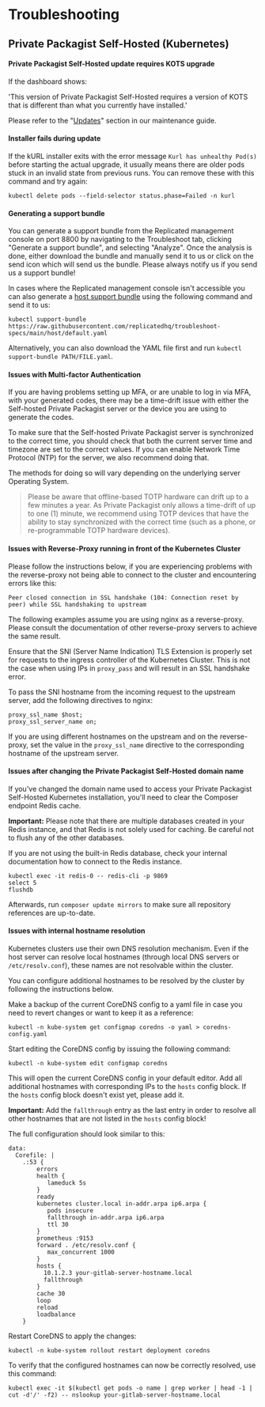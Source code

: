 # Troubleshooting
## Private Packagist Self-Hosted (Kubernetes)

#### Private Packagist Self-Hosted update requires KOTS upgrade
If the dashboard shows: 

'This version of Private Packagist Self-Hosted requires a version of KOTS that is different than what you currently have installed.'

Please refer to the "[Updates](./kubernetes-maintenance.md#updates)" section in our maintenance guide.

#### Installer fails during update

If the kURL installer exits with the error message `Kurl has unhealthy Pod(s)` before starting the actual upgrade, it usually means
there are older pods stuck in an invalid state from previous runs. You can remove these with this command and try again:

```
kubectl delete pods --field-selector status.phase=Failed -n kurl
```

#### Generating a support bundle

You can generate a support bundle from the Replicated management console on port
8800 by navigating to the Troubleshoot tab, clicking "Generate a support bundle",
and selecting "Analyze".
Once the analysis is done, either download the bundle and manually send it to us
or click on the send icon which will send us the bundle. Please always notify us
if you send us a support bundle!

In cases where the Replicated management console isn't accessible you can also generate a [host support bundle](https://docs.replicated.com/vendor/support-host-support-bundles)
using the following command and send it to us:
```
kubectl support-bundle https://raw.githubusercontent.com/replicatedhq/troubleshoot-specs/main/host/default.yaml
```

Alternatively, you can also download the YAML file first and run `kubectl support-bundle PATH/FILE.yaml`.

#### Issues with Multi-factor Authentication

If you are having problems setting up MFA, or are unable to log in via MFA, with
your generated codes, there may be a time-drift issue with either the
Self-hosted Private Packagist server or the device you are using to generate the
codes.

To make sure that the Self-hosted Private Packagist server is synchronized to
the correct time, you should check that both the current server time and
timezone are set to the correct values. If you can enable Network Time Protocol
(NTP) for the server, we also recommend doing that.

The methods for doing so will vary depending on the underlying server Operating
System.

> Please be aware that offline-based TOTP hardware can drift up to a few minutes
> a year. As Private Packagist only allows a time-drift of up to one (1) minute, we
> recommend using TOTP devices that have the ability to stay synchronized with
> the correct time (such as a phone, or re-programmable TOTP hardware devices).

#### Issues with Reverse-Proxy running in front of the Kubernetes Cluster

Please follow the instructions below, if you are experiencing problems with the reverse-proxy not being able to connect to
the cluster and encountering errors like this:
```
Peer closed connection in SSL handshake (104: Connection reset by peer) while SSL handshaking to upstream
```

The following examples assume you are using nginx as a reverse-proxy. Please consult the documentation of other 
reverse-proxy servers to achieve the same result.

Ensure that the SNI (Server Name Indication) TLS Extension is properly set for requests to the ingress controller of the Kubernetes Cluster.
This is not the case when using IPs in `proxy_pass` and will result in an SSL handshake error.

To pass the SNI hostname from the incoming request to the upstream server, add the following directives to nginx:
``` 
proxy_ssl_name $host;
proxy_ssl_server_name on;
```

If you are using different hostnames on the upstream and on the reverse-proxy, set the value in the
`proxy_ssl_name` directive to the corresponding hostname of the upstream server.

#### Issues after changing the Private Packagist Self-Hosted domain name

If you've changed the domain name used to access your Private Packagist Self-Hosted Kubernetes installation, you'll need to clear the Composer endpoint Redis cache.

**Important:** Please note that there are multiple databases created in your Redis instance, and that Redis is not solely used for caching.
Be careful not to flush any of the other databases.

If you are not using the built-in Redis database, check your internal documentation how to connect to the Redis instance.

```
kubectl exec -it redis-0 -- redis-cli -p 9869
select 5
flushdb
```

Afterwards, run `composer update mirrors` to make sure all repository references are up-to-date. 

#### Issues with internal hostname resolution

Kubernetes clusters use their own DNS resolution mechanism. Even if the host server can resolve local hostnames (through 
local DNS servers or `/etc/resolv.conf`), these names are not resolvable within the cluster.

You can configure additional hostnames to be resolved by the cluster by following the instructions below.

Make a backup of the current CoreDNS config to a yaml file in case you need to revert changes or want to keep it as
a reference:
```
kubectl -n kube-system get configmap coredns -o yaml > coredns-config.yaml
```

Start editing the CoreDNS config by issuing the following command:
```
kubectl -n kube-system edit configmap coredns
```

This will open the current CoreDNS config in your default editor. Add all additional hostnames with corresponding IPs to the `hosts` config block. 
If the `hosts` config block doesn't exist yet, please add it. 

**Important:** Add the `fallthrough` entry as the last entry in order to resolve all other hostnames that are not listed in the `hosts` config block!

The full configuration should look similar to this:
```
data:
  Corefile: |
    .:53 {
        errors
        health {
           lameduck 5s
        }
        ready
        kubernetes cluster.local in-addr.arpa ip6.arpa {
           pods insecure
           fallthrough in-addr.arpa ip6.arpa
           ttl 30
        }
        prometheus :9153
        forward . /etc/resolv.conf {
           max_concurrent 1000
        }
        hosts {
          10.1.2.3 your-gitlab-server-hostname.local
          fallthrough
        }
        cache 30
        loop
        reload
        loadbalance
    }
```


Restart CoreDNS to apply the changes:
```
kubectl -n kube-system rollout restart deployment coredns
```

To verify that the configured hostnames can now be correctly resolved, use this command:
```
kubectl exec -it $(kubectl get pods -o name | grep worker | head -1 | cut -d'/' -f2) -- nslookup your-gitlab-server-hostname.local
```
